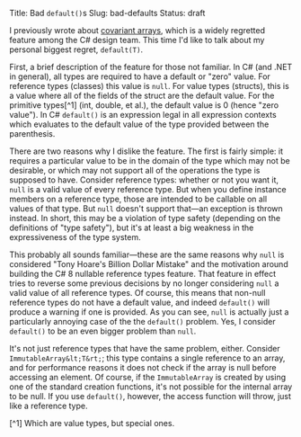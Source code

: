 Title: Bad `default()`s
Slug: bad-defaults
Status: draft

I previously wrote about [covariant arrays]({filename}/2019-04-08-ragrets.md), which is a widely
regretted feature among the C# design team. This time I'd like to talk about my personal biggest
regret, `default(T)`.

First, a brief description of the feature for those not familiar. In C# (and .NET in general), all
types are required to have a default or "zero" value. For reference types (classes) this value is
`null`. For value types (structs), this is a value where all of the fields of the struct are the
default value. For the primitive types[^1] (int, double, et al.), the default value is 0 (hence
"zero value"). In C# `default()` is an expression legal in all expression contexts which evaluates
to the default value of the type provided between the parenthesis.

There are two reasons why I dislike the feature. The first is fairly simple: it requires a
particular value to be in the domain of the type which may not be desirable, or which may
not support all of the operations the type is supposed to have. Consider reference types: whether
or not you want it, `null` is a valid value of every reference type. But when you define instance
members on a reference type, those are intended to be callable on all values of that type. But
`null` doesn't support that&mdash;an exception is thrown instead. In short, this may be a
violation of type safety (depending on the definitions of "type safety"), but it's at least a
big weakness in the expressiveness of the type system.

This probably all sounds familiar&mdash;these are the same reasons why `null` is considered
"Tony Hoare's Billion Dollar Mistake" and the motivation around building the C# 8 nullable
reference types feature. That feature in effect tries to reverse some previous decisions by
no longer considering `null` a valid value of all reference types. Of course, this means that
non-null reference types do not have a default value, and indeed `default()` will produce a
warning if one is provided. As you can see, `null` is actually just a particularly annoying
case of the the `default()` problem. Yes, I consider `default()` to be an even bigger problem
than `null`.

It's not just reference types that have the same problem, either. Consider `ImmutableArray&lt;T&rt;`;
this type contains a single reference to an array, and for performance reasons it does not check
if the array is null before accessing an element. Of course, if the `ImmutableArray` is created by
using one of the standard creation functions, it's not possible for the internal array to be null.
If you use `default()`, however, the access function will throw, just like a reference type.

[^1] Which are value types, but special ones.

